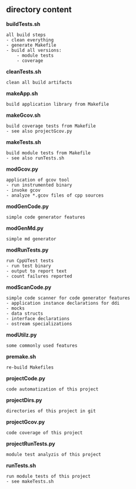## directory content

**buildTests.sh**
```
all build steps
- clean everything
- generate Makefile
- build all versions:
    - module tests
    - coverage
```

**cleanTests.sh**
```
clean all build artifacts
```

**makeApp.sh**
```
build application library from Makefile
```

**makeGcov.sh**
```
build coverage tests from Makefile
- see also projectGcov.py
```

**makeTests.sh**
```
build module tests from Makefile
- see also runTests.sh
```

**modGcov.py**
```
application of gcov tool
- run instrumented binary
- invoke gcov
- analyze *.gcov files of cpp sources
```

**modGenCode.py**
```
simple code generator features
```

**modGenMd.py**
```
simple md generator
```

**modRunTests.py**
```
run CppUTest tests
- run test binary
- output to report text
- count failures reported
```

**modScanCode.py**
```
simple code scanner for code generator features
- application instance declarations for ddi
- mocks
- data structs
- interface declarations
- ostream specializations
```

**modUtilz.py**
```
some commonly used features
```

**premake.sh**
```
re-build Makefiles
```

**projectCode.py**
```
code automatization of this project
```

**projectDirs.py**
```
directories of this project in git
```

**projectGcov.py**
```
code coverage of this project
```

**projectRunTests.py**
```
module test analyzis of this project
```

**runTests.sh**
```
run module tests of this project
- see makeTests.sh
```
